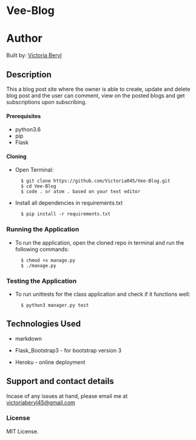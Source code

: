 # Vee-Blog

# Author 
Built by: [Victoria Beryl](https://github.com/Victoria045)

## Description
This a blog post site where the owner is able to create, update and delete blog post and the user can comment, view on the posted blogs and get subscriptions upon subscribing.

#### Prerequisites 
* python3.6
* pip
* Flask

#### Cloning
* Open Terminal:

        $ git clone https://github.com/Victoria045/Vee-Blog.git
        $ cd Vee-Blog
        $ code . or atom . based on your text editor 

* Install all dependencies in requirements.txt

        $ pip install -r requirements.txt

### Running the Application
* To run the application, open the cloned repo in terminal and run the following commands:

        $ chmod +x manage.py
        $ ./manage.py

### Testing the Application       
* To run unittests for the class application and check if it functions well:

        $ python3 manager.py test


## Technologies Used
* markdown

* Flask_Bootstrap3 - for bootstrap version 3

* Heroku - online deployment


## Support and contact details
Incase of any issues at hand, please email me at victoriaberyl45@gmail.com

### License
MIT License. 